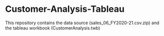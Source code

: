 # Customer-Analysis-Tableau
This repository contains the data source (sales_06_FY2020-21.csv.zip) and the tableau workbook (CustomerAnalysis.twb)

